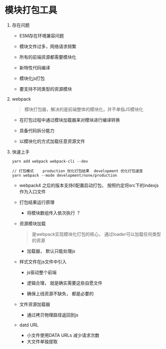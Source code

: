 # 模块打包工具

1. 存在问题
   
    * ESM存在环境兼容问题

    * 模块文件过多，网络请求频繁

    * 所有的前端资源都需要模块化

    * 新特性代码编译

    * 模块化js打包

    * 要支持不同类型的资源模块

2. webpack

   > 模块打包器，解决的是前端整体的模块化，并不单指JS模块化
   
    * 在打包过程中通过模块加载器来对模块进行编译转换

    * 具备代码拆分能力

    * 以模块化的方式加载任意资源文件

3. 快速上手
   
   ```
   yarn add webpack webpack-cli --dev

   // 打包模式    production 优化打包结果  development 优化打包速度
   yarn webpack --mode development/none/production
   ```

   * webpack4 之后的版本支持0配置启动打包， 按照约定将src下的indexjs作为入口文件

   * 打包结果运行原理
      
      * 将模块数组传入依次执行 ？

   *  资源模块加载

      > 是webpack实现模块化打包的核心， 通过loader可以加载任何类型的资源

      * 加载器， 默认只能处理js

   * 样式文件在js文件中引入
      
      * js驱动整个前端

      * 逻辑合理， 就是确实需要这些自愿文件
      * 确保上线资源不缺失， 都是必要的

    * 文件资源加载器

      * 通过拷贝物理路径返回到js

    * datd URL

      * 小文件使用DATA URLs 减少请求次数
      * 大文件单独提取
   
